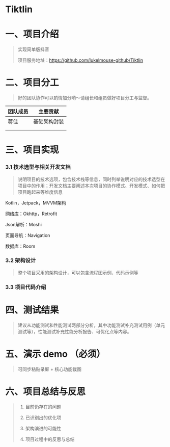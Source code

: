# Tiktlin

# 一、项目介绍

> 实现简单版抖音
>
> 项目服务地址：https://github.com/lukelmouse-github/Tiktlin

# 二、项目分工

> 好的团队协作可以酌情加分哟～请组长和组员做好项目分工与监督。

| **团队成员** | **主要贡献** |
| ------------ | ------------ |
| 蒋佳         | 基础架构封装 |
|              |              |
|              |              |

# 三、项目实现

### 3.1 技术选型与相关开发文档

> 说明项目的技术选项，包含技术栈等信息，同时列举说明对应的技术选型在项目中的作用；开发文档主要阐述本次项目的协作模式、开发模式、如何把项目跑起来等维度信息

Kotlin，Jetpack，MVVM架构

网络库：Okhttp，Retrofit

Json解析：Moshi

页面导航：Navigation

数据库：Room





### 3.2 架构设计

> 整个项目采用的架构设计，可以包含流程图示例、代码示例等

### 3.3 项目代码介绍

# 四、测试结果

> 建议从功能测试和性能测试两部分分析，其中功能测试补充测试用例（单元测试等），性能测试补充性能分析报告、可优化点等内容。

# 五、演示 demo （必须）

> 可同步粘贴录屏 + 核心功能截图

# 六、项目总结与反思

> 1. 目前仍存在的问题
>
> 1. 已识别出的优化项
>
> 1. 架构演进的可能性
>
> 1. 项目过程中的反思与总结
